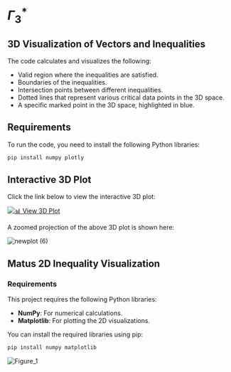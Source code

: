 # $\Gamma_3^*$

## 3D Visualization of Vectors and Inequalities

The code calculates and visualizes the following:

- Valid region where the inequalities are satisfied.
- Boundaries of the inequalities.
- Intersection points between different inequalities.
- Dotted lines that represent various critical data points in the 3D space.
- A specific marked point in the 3D space, highlighted in blue.

## Requirements

To run the code, you need to install the following Python libraries:

```bash
pip install numpy plotly
```


## Interactive 3D Plot

Click the link below to view the interactive 3D plot:

[![📊 View 3D Plot](https://img.shields.io/badge/Open-3D%20Plot-blue?style=for-the-badge)](https://satyajitthakor.github.io/Gamma_3/interactive_3D_plot.html)

A zoomed projection of the above 3D plot is shown here:

![newplot (6)](https://github.com/user-attachments/assets/c2c13f91-92a2-4768-9d93-867a848d75b3)





## Matus 2D Inequality Visualization

### Requirements

This project requires the following Python libraries:

- **NumPy**: For numerical calculations.
- **Matplotlib**: For plotting the 2D visualizations.

You can install the required libraries using pip:

```bash
pip install numpy matplotlib
```

![Figure_1](https://github.com/user-attachments/assets/259ed0d1-76ac-46db-987f-e59e6b2309a3)


